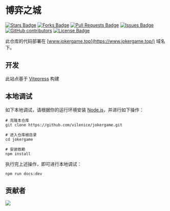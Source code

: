 # 博弈之城

<a href="https://github.com/vilenice/jokergame/stargazers"><img src="https://img.shields.io/github/stars/vilenice/jokergame" alt="Stars Badge"/></a>
<a href="https://github.com/vilenice/jokergame/network/members"><img src="https://img.shields.io/github/forks/vilenice/jokergame" alt="Forks Badge"/></a>
<a href="https://github.com/vilenice/jokergame/pulls"><img src="https://img.shields.io/github/issues-pr/vilenice/jokergame" alt="Pull Requests Badge"/></a>
<a href="https://github.com/vilenice/jokergame/issues"><img src="https://img.shields.io/github/issues/vilenice/jokergame" alt="Issues Badge"/></a>
<a href="https://github.com/vilenice/jokergame/graphs/contributors"><img alt="GitHub contributors" src="https://img.shields.io/github/contributors/vilenice/jokergame?color=2b9348"></a>
<a href="https://github.com/vilenice/jokergame/blob/master/LICENSE"><img src="https://img.shields.io/github/license/vilenice/jokergame?color=2b9348" alt="License Badge"/></a>

此仓库的代码部署在 [www.jokergame.top](https://www.jokergame.top/) 域名下。

## 开发

此站点基于 [Vitepress](https://vitepress.dev/zh/) 构建

## 本地调试
如下本地调试，请根据你的运行环境安装 [Node.js](https://nodejs.org)，并进行如下操作：
```
# 克隆本仓库
git clone https://github.com/vilenice/jokergame.git

# 进入仓库根目录
cd jokergame

# 安装依赖
npm install
```
执行完上述操作，即可进行本地调试：
```
npm run docs:dev
```
## 贡献者
<a href="https://github.com/vilenice/jokergame/graphs/contributors">
  <img src="https://contrib.rocks/image?repo=vilenice/jokergame" />
</a>